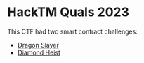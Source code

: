 # HackTM Quals 2023
This CTF had two smart contract challenges:
* [Dragon Slayer](dragon-slayer/)
* [Diamond Heist](diamond-heist/)